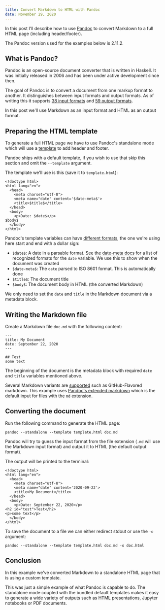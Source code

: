 ```yaml
---
title: Convert Markdown to HTML with Pandoc
date: November 29, 2020
---
```


In this post I'll describe how to use [Pandoc]() to convert Markdown to a full HTML page (including header/footer).

The Pandoc version used for the examples below is 2.11.2.

## What is Pandoc?

Pandoc is an open-source document converter that is written in Haskell. It was initially
released in 2006 and has been under active development since then.

The goal of Pandoc is to convert a document from one markup format to another. It distinguishes
between input formats and output formats. As of writing this it supports [38 input formats](https://pandoc.org/MANUAL.html#input-formats) and
[59 output formats](https://pandoc.org/MANUAL.html#output-formats).

In this post we'll use Markdown as an input format and HTML as an output format.

## Preparing the HTML template

To generate a full HTML page we have to use Pandoc's standalone mode which will use a [template](https://pandoc.org/MANUAL.html#templates) to add header and footer.

Pandoc ships with a default template, if you wish to use that skip this section and omit the `--template` argument.

The template we'll use is this (save it to `template.html`):

```
<!doctype html>
<html lang="en">
  <head>
    <meta charset="utf-8">
    <meta name="date" content='$date-meta$'>
    <title>$title$</title>
  </head>
  <body>
    <p>Date: $date$</p>
$body$
  </body>
</html>
```

Pandoc's template variables can have [different formats](https://pandoc.org/MANUAL.html#interpolated-variables),
the one we're using here start and end with a dollar sign:

- `$date$`: A date in a parsable format. See the [date-meta docs](https://pandoc.org/MANUAL.html#variables-set-automatically) for a list of recognized formats for the `date` variable. We use this to show when the document was created
- `$date-meta$`: The `date` parsed to ISO 8601 format. This is automatically done
- `$title$`: The document title
- `$body$`: The document body in HTML (the converted Markdown)

We only need to set the `date` and `title` in the Markdown document via a metadata block.

## Writing the Markdown file

Create a Markdown file `doc.md` with the following content:

```
---
title: My Document
date: September 22, 2020
---

## Test
some text
```

The beginning of the document is the metadata block with required `date` and `title` variables mentioned above.

Several Markdown variants are [supported](https://pandoc.org/MANUAL.html#Markdown-variants) such as GitHub-Flavored markdown. This example uses [Pandoc's extended markdown](https://pandoc.org/MANUAL.html#pandocs-markdown) which is the default input for files with the `md` extension. 

## Converting the document

Run the following command to generate the HTML page:

```
pandoc --standalone --template template.html doc.md
```

Pandoc will try to guess the input format from the file extension (`.md` will use the Markdown input format) and output
it to HTML (the default output format). 

The output will be printed to the terminal:

```
<!doctype html>
<html lang="en">
  <head>
    <meta charset="utf-8">
    <meta name="date" content='2020-09-22'>
    <title>My Document</title>
  </head>
  <body>
    <p>Date: September 22, 2020</p>
<h2 id="test">Test</h2>
<p>some text</p>
  </body>
</html>
```

To save the document to a file we can either redirect stdout or use the `-o` argument:

```
pandoc --standalone --template template.html doc.md -o doc.html
```

## Conclusion

In this example we've converted Markdown to a standalone HTML page that is using a custom template.

This was just a simple example of what Pandoc is capable to do. The standalone mode coupled with the
bundled default templates makes it easy to generate a wide variety of outputs such as HTML presentations, Jupyter notebooks or PDF documents.
